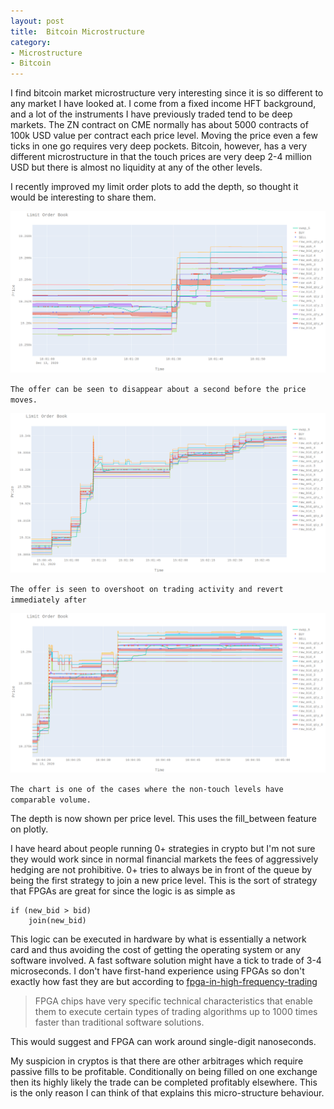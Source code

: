 ```yaml
---
layout: post
title:  Bitcoin Microstructure
category:
- Microstructure
- Bitcoin
---
```


I find bitcoin market microstructure very interesting since it is so different to any market I have looked at.
I come from a fixed income HFT background, and a lot of the instruments I have previously traded tend to be deep markets.
The ZN contract on CME normally has about 5000 contracts of 100k USD value per contract each price level.
Moving the price even a few ticks in one go requires very deep pockets.
Bitcoin, however, has a very different microstructure in that the touch prices are very deep 2-4 million USD but there is almost no liquidity
at any of the other levels.

I recently improved my limit order plots to add the depth, so thought it would be interesting to share them.

![lob1](/assets/2020-12-14/lob-plot-1.png)

`The offer can be seen to disappear about a second before the price moves.`

![lob2](/assets/2020-12-14/lob-plot-2.png)

`The offer is seen to overshoot on trading activity and revert immediately after`

![lob3](/assets/2020-12-14/lob-plot-3.png)

`The chart is one of the cases where the non-touch levels have comparable volume.`

The depth is now shown per price level. This uses the fill_between feature on plotly.

I have heard about people running 0+ strategies in crypto but I'm not sure they would work since in normal financial markets
the fees of aggressively hedging are not prohibitive. 0+ tries to always be in front of the queue by being the first strategy
to join a new price level. This is the sort of strategy that FPGAs are great for since the logic is as simple as

~~~
if (new_bid > bid)
    join(new_bid)
~~~

This logic can be executed in hardware by what is essentially a network card and thus avoiding the cost of getting the
operating system or any software involved. A fast software solution might have a tick to trade of 3-4 microseconds.
I don't have first-hand experience using FPGAs so don't exactly how fast they are but according to [fpga-in-high-frequency-trading](https://www.velvetech.com/blog/fpga-in-high-frequency-trading/)

> FPGA chips have very specific technical characteristics that enable them to execute certain types of trading algorithms up to 1000 times faster than traditional software solutions.

This would suggest and FPGA can work around single-digit nanoseconds.

My suspicion in cryptos is that there are other arbitrages which require passive fills to be profitable.
Conditionally on being filled on one exchange then its highly likely the trade can be completed profitably elsewhere.
This is the only reason I can think of that explains this micro-structure behaviour.
